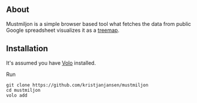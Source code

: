 ## About

Mustmiljon is a simple browser based tool what fetches the data from public Google spreadsheet visualizes it as a [treemap](http://en.wikipedia.org/wiki/Treemapping).

## Installation

It's assumed you have [Volo](https://github.com/volojs/volo) installed.

Run

```
git clone https://github.com/kristjanjansen/mustmiljon
cd mustmiljon
volo add
```
